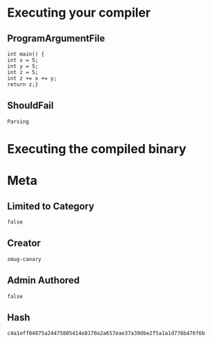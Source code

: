 # Executing your compiler

## ProgramArgumentFile

```
int main() {
int x = 5;
int y = 5;
int z = 5;
int z += x += y;
return z;}
```

## ShouldFail

```
Parsing
```

# Executing the compiled binary

# Meta

## Limited to Category

```
false
```

## Creator

```
smug-canary
```

## Admin Authored

```
false
```

## Hash

```
c4a1eff04875a24475805414e8170a2a657eae37a39dbe2f5a1a1d776b476f6b
```
